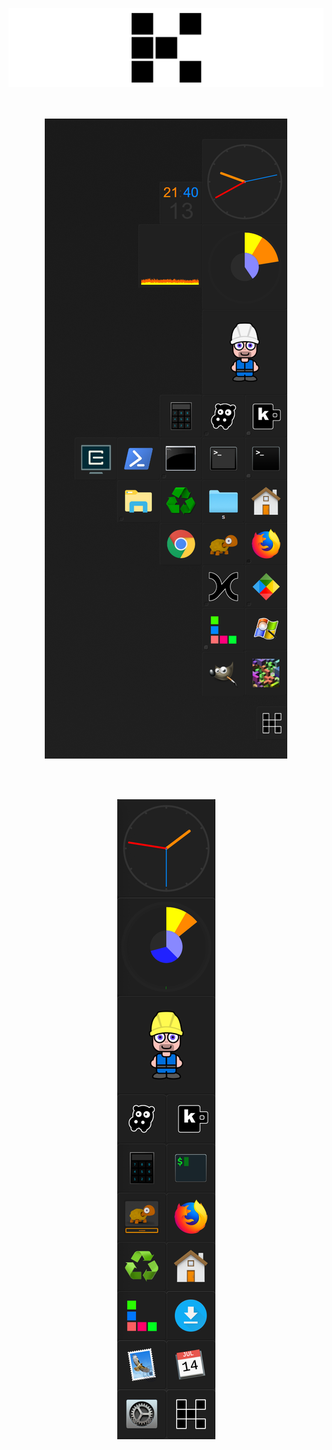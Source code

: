 
![banner](img/banner.png)
<br>
<br>
<br>
<p align="center"><img src="img/screenshot_win.png"></p>

<br>
<br>
<p align="center"><img src="img/screenshot_mac.png"></p>